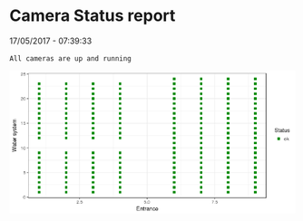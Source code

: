 Camera Status report
================
17/05/2017 - 07:39:33

    All cameras are up and running

![](camreport_files/figure-markdown_github/unnamed-chunk-2-1.png)
